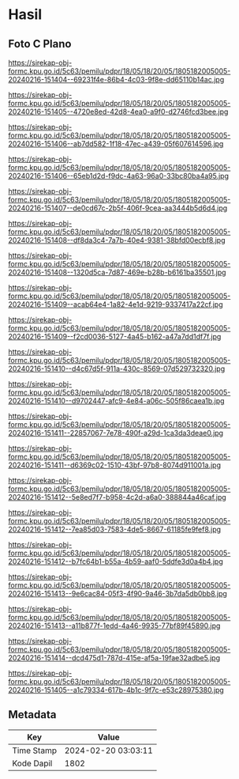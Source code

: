 # Hasil

## Foto C Plano

https://sirekap-obj-formc.kpu.go.id/5c63/pemilu/pdpr/18/05/18/20/05/1805182005005-20240216-151404--69231f4e-86b4-4c03-9f8e-dd65110b14ac.jpg

https://sirekap-obj-formc.kpu.go.id/5c63/pemilu/pdpr/18/05/18/20/05/1805182005005-20240216-151405--4720e8ed-42d8-4ea0-a9f0-d2746fcd3bee.jpg

https://sirekap-obj-formc.kpu.go.id/5c63/pemilu/pdpr/18/05/18/20/05/1805182005005-20240216-151406--ab7dd582-1f18-47ec-a439-05f607614596.jpg

https://sirekap-obj-formc.kpu.go.id/5c63/pemilu/pdpr/18/05/18/20/05/1805182005005-20240216-151406--65eb1d2d-f9dc-4a63-96a0-33bc80ba4a95.jpg

https://sirekap-obj-formc.kpu.go.id/5c63/pemilu/pdpr/18/05/18/20/05/1805182005005-20240216-151407--de0cd67c-2b5f-406f-9cea-aa3444b5d6d4.jpg

https://sirekap-obj-formc.kpu.go.id/5c63/pemilu/pdpr/18/05/18/20/05/1805182005005-20240216-151408--df8da3c4-7a7b-40e4-9381-38bfd00ecbf8.jpg

https://sirekap-obj-formc.kpu.go.id/5c63/pemilu/pdpr/18/05/18/20/05/1805182005005-20240216-151408--1320d5ca-7d87-469e-b28b-b6161ba35501.jpg

https://sirekap-obj-formc.kpu.go.id/5c63/pemilu/pdpr/18/05/18/20/05/1805182005005-20240216-151409--acab64e4-1a82-4e1d-9219-9337417a22cf.jpg

https://sirekap-obj-formc.kpu.go.id/5c63/pemilu/pdpr/18/05/18/20/05/1805182005005-20240216-151409--f2cd0036-5127-4a45-b162-a47a7dd1df7f.jpg

https://sirekap-obj-formc.kpu.go.id/5c63/pemilu/pdpr/18/05/18/20/05/1805182005005-20240216-151410--d4c67d5f-911a-430c-8569-07d529732320.jpg

https://sirekap-obj-formc.kpu.go.id/5c63/pemilu/pdpr/18/05/18/20/05/1805182005005-20240216-151410--d9702447-afc9-4e84-a06c-505f86caea1b.jpg

https://sirekap-obj-formc.kpu.go.id/5c63/pemilu/pdpr/18/05/18/20/05/1805182005005-20240216-151411--22857067-7e78-490f-a29d-1ca3da3deae0.jpg

https://sirekap-obj-formc.kpu.go.id/5c63/pemilu/pdpr/18/05/18/20/05/1805182005005-20240216-151411--d6369c02-1510-43bf-97b8-8074d911001a.jpg

https://sirekap-obj-formc.kpu.go.id/5c63/pemilu/pdpr/18/05/18/20/05/1805182005005-20240216-151412--5e8ed7f7-b958-4c2d-a6a0-388844a46caf.jpg

https://sirekap-obj-formc.kpu.go.id/5c63/pemilu/pdpr/18/05/18/20/05/1805182005005-20240216-151412--7ea85d03-7583-4de5-8667-61185fe9fef8.jpg

https://sirekap-obj-formc.kpu.go.id/5c63/pemilu/pdpr/18/05/18/20/05/1805182005005-20240216-151412--b7fc64b1-b55a-4b59-aaf0-5ddfe3d0a4b4.jpg

https://sirekap-obj-formc.kpu.go.id/5c63/pemilu/pdpr/18/05/18/20/05/1805182005005-20240216-151413--9e6cac84-05f3-4f90-9a46-3b7da5db0bb8.jpg

https://sirekap-obj-formc.kpu.go.id/5c63/pemilu/pdpr/18/05/18/20/05/1805182005005-20240216-151413--a11b877f-1edd-4a46-9935-77bf89f45890.jpg

https://sirekap-obj-formc.kpu.go.id/5c63/pemilu/pdpr/18/05/18/20/05/1805182005005-20240216-151414--dcd475d1-787d-415e-af5a-19fae32adbe5.jpg

https://sirekap-obj-formc.kpu.go.id/5c63/pemilu/pdpr/18/05/18/20/05/1805182005005-20240216-151405--a1c79334-617b-4b1c-9f7c-e53c28975380.jpg


## Metadata

| Key        | Value               |
| ---------- | ------------------- |
| Time Stamp | 2024-02-20 03:03:11 |
| Kode Dapil | 1802                |




